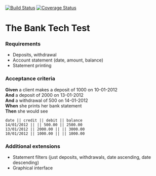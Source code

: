 [![Build Status](https://travis-ci.org/eripheebs/bank_tech_test.svg?branch=master)](https://travis-ci.org/eripheebs/bank_tech_test)
[![Coverage Status](https://coveralls.io/repos/github/eripheebs/bank_tech_test/badge.svg?branch=master)](https://coveralls.io/github/eripheebs/bank_tech_test?branch=master)


# The Bank Tech Test

### Requirements
* Deposits, withdrawal
* Account statement (date, amount, balance)
* Statement printing

### Acceptance criteria

**Given** a client makes a deposit of 1000 on 10-01-2012  
**And** a deposit of 2000 on 13-01-2012  
**And** a withdrawal of 500 on 14-01-2012  
**When** she prints her bank statement  
**Then** she would see  


```
date || credit || debit || balance
14/01/2012 || || 500.00 || 2500.00
13/01/2012 || 2000.00 || || 3000.00
10/01/2012 || 1000.00 || || 1000.00
```

### Additional extensions

* Statement filters (just deposits, withdrawals, date ascending, date descending)
* Graphical interface

